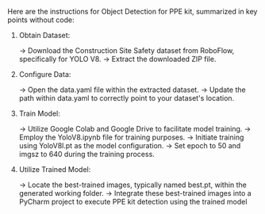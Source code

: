 
Here are the instructions for Object Detection for PPE kit, summarized in key points without code:

1) Obtain Dataset:

    -> Download the Construction Site Safety dataset from RoboFlow, specifically for YOLO V8.
    -> Extract the downloaded ZIP file.

2) Configure Data:

    -> Open the data.yaml file within the extracted dataset.
    -> Update the path within data.yaml to correctly point to your dataset's location.

3) Train Model:

    -> Utilize Google Colab and Google Drive to facilitate model training.
    -> Employ the YoloV8.ipynb file for training purposes.
    -> Initiate training using YoloV8l.pt as the model configuration.
    -> Set epoch to 50 and imgsz to 640 during the training process.

4) Utilize Trained Model:

    -> Locate the best-trained images, typically named best.pt, within the generated working folder.
    -> Integrate these best-trained images into a PyCharm project to execute PPE kit detection using the trained model




